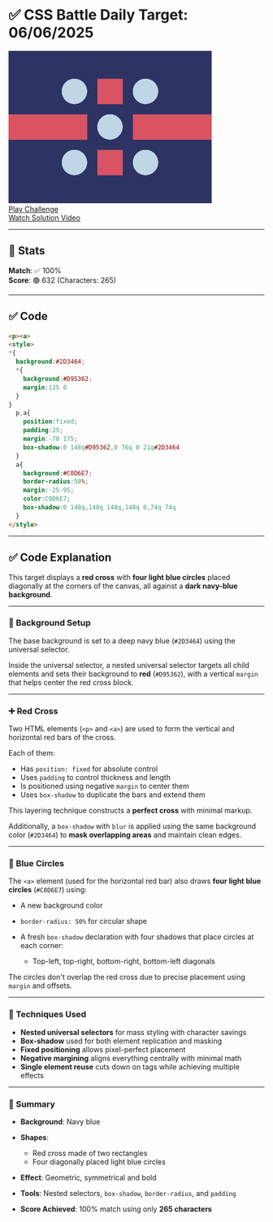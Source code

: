 # ✅ CSS Battle Daily Target: 06/06/2025

![Target](./images/06.png)  
[Play Challenge](https://cssbattle.dev/play/YIf3c1ujLXToXVns07TQ)  
[Watch Solution Video](https://youtube.com/shorts/niRYizo9yp4)

---

## 🔢 Stats

**Match**: ✅ 100%  
**Score**: 🟢 632 (Characters: 265)

---

## ✅ Code

```html
<p><a>
<style>
*{
  background:#2D3464;
  *{
    background:#D95362;
    margin:125 0
  }
}
  p,a{
    position:fixed;
    padding:25;
    margin:-70 175;
    box-shadow:0 148q#D95362,0 76q 0 21q#2D3464
  }
  a{
    background:#C0D6E7;
    border-radius:50%;
    margin:-25-95;
    color:C0D6E7;
    box-shadow:0 148q,148q 148q,148q 0,74q 74q
  }
</style>
```

---

## ✅ Code Explanation

This target displays a **red cross** with **four light blue circles** placed diagonally at the corners of the canvas, all against a **dark navy-blue background**.

---

### 🎨 Background Setup

The base background is set to a deep navy blue (`#2D3464`) using the universal selector.

Inside the universal selector, a nested universal selector targets all child elements and sets their background to **red** (`#D95362`), with a vertical `margin` that helps center the red cross block.

---

### ➕ Red Cross

Two HTML elements (`<p>` and `<a>`) are used to form the vertical and horizontal red bars of the cross.

Each of them:

* Has `position: fixed` for absolute control
* Uses `padding` to control thickness and length
* Is positioned using negative `margin` to center them
* Uses `box-shadow` to duplicate the bars and extend them

This layering technique constructs a **perfect cross** with minimal markup.

Additionally, a `box-shadow` with `blur` is applied using the same background color (`#2D3464`) to **mask overlapping areas** and maintain clean edges.

---

### 🔵 Blue Circles

The `<a>` element (used for the horizontal red bar) also draws **four light blue circles** (`#C0D6E7`) using:

* A new background color
* `border-radius: 50%` for circular shape
* A fresh `box-shadow` declaration with four shadows that place circles at each corner:

  * Top-left, top-right, bottom-right, bottom-left diagonals

The circles don't overlap the red cross due to precise placement using `margin` and offsets.

---

### 🧠 Techniques Used

* **Nested universal selectors** for mass styling with character savings
* **Box-shadow** used for both element replication and masking
* **Fixed positioning** allows pixel-perfect placement
* **Negative margining** aligns everything centrally with minimal math
* **Single element reuse** cuts down on tags while achieving multiple effects

---

### 🏁 Summary

* **Background**: Navy blue
* **Shapes**:

  * Red cross made of two rectangles
  * Four diagonally placed light blue circles
* **Effect**: Geometric, symmetrical and bold
* **Tools**: Nested selectors, `box-shadow`, `border-radius`, and `padding`
* **Score Achieved**: 100% match using only **265 characters**